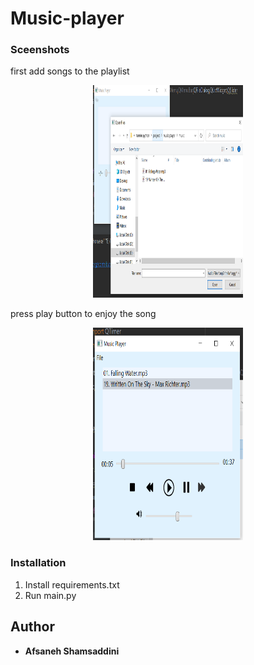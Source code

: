 # Music-player
### Sceenshots
 first add songs to the playlist

<p align="center">
   <img width="240" height="340"src="icon/playlist.png">
</p>

 press play button to enjoy the song 

<p align="center">
   <img width="240" height="340"src="icon/player.png">
</p>

### Installation
1. Install requirements.txt
2. Run main.py

## Author
* **Afsaneh Shamsaddini**
